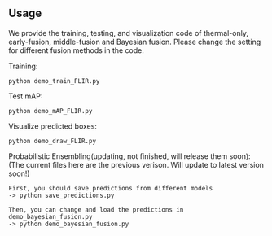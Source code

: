 
## Usage

We provide the training, testing, and visualization code of thermal-only, early-fusion, middle-fusion and Bayesian fusion. Please change the setting for different fusion methods in the code.

Training:

    python demo_train_FLIR.py
    
Test mAP:

    python demo_mAP_FLIR.py
    
Visualize predicted boxes:
    
    python demo_draw_FLIR.py    
    
Probabilistic Ensembling(updating, not finished, will release them soon):
    (The current files here are the previous verison. Will update to latest version soon!)
    
    First, you should save predictions from different models 
    -> python save_predictions.py

    Then, you can change and load the predictions in demo_bayesian_fusion.py
    -> python demo_bayesian_fusion.py
